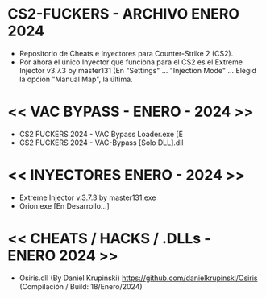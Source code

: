 # CS2-FUCKERS - ARCHIVO ENERO 2024 
- Repositorio de Cheats e Inyectores para Counter-Strike 2 (CS2).
- Por ahora el único Inyector que funciona para el CS2 es el Extreme Injector v3.7.3 by master131 (En "Settings" ... "Injection Mode" ... Elegid la opción "Manual Map", la última.

# << VAC BYPASS - ENERO - 2024 >>
- CS2 FUCKERS 2024 - VAC Bypass Loader.exe [E
- CS2 FUCKERS 2024 - VAC-Bypass [Solo DLL].dll

# << INYECTORES ENERO - 2024 >>
- Extreme Injector v.3.7.3 by master131.exe
- Orion.exe [En Desarrollo...]
 
# << CHEATS / HACKS / .DLLs - ENERO 2024 >>
- Osiris.dll (By Daniel Krupiński) https://github.com/danielkrupinski/Osiris (Compilación / Build: 18/Enero/2024)
